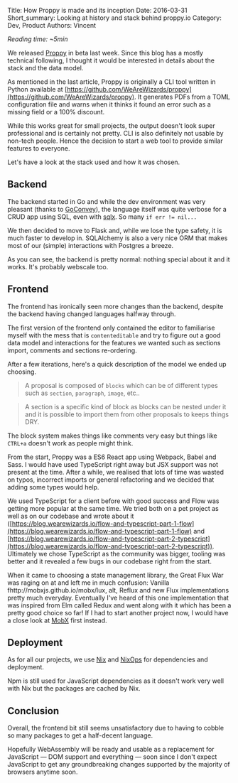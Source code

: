 Title: How Proppy is made and its inception
Date: 2016-03-31
Short_summary: Looking at history and stack behind proppy.io
Category: Dev, Product
Authors: Vincent


*Reading time: ~5min*

We released [Proppy](https://proppy.io/) in beta last week.
Since this blog has a mostly technical following, I thought it would be interested in details about the stack and the data model.
<!-- PELICAN_END_SUMMARY -->

As mentioned in the last article, Proppy is originally a CLI tool written in Python available at [https://github.com/WeAreWizards/proppy](https://github.com/WeAreWizards/proppy). It generates PDFs from a TOML configuration file and warns when it thinks it found an error such as a missing field or a 100% discount.

While this works great for small projects, the output doesn't look super professional and is certainly not pretty. CLI is also definitely not usable by non-tech people. Hence the decision to start a web tool to provide similar features to everyone.

Let's have a look at the stack used and how it was chosen.

## Backend
The backend started in Go and while the dev environment was very pleasant (thanks to [GoConvey](http://goconvey.co/)), the language itself was quite verbose for a CRUD app using SQL, even with [sqlx](https://github.com/jmoiron/sqlx). So many `if err != nil...`

We then decided to move to Flask and, while we lose the type safety, it is much faster to develop in. SQLAlchemy is also a very nice ORM that makes most of our (simple) interactions with Postgres a breeze.

As you can see, the backend is pretty normal: nothing special about it and it works. It's probably webscale too.

## Frontend
The frontend has ironically seen more changes than the backend, despite the backend having changed languages halfway through.

The first version of the frontend only contained the editor to familiarise myself with the mess that is `contenteditable` and try to figure out a good data model and interactions for the features we wanted such as sections import, comments and sections re-ordering.

After a few iterations, here's a quick description of the model we ended up choosing.  

> A proposal is composed of `blocks` which can be of different types such as `section`, `paragraph`, `image`, etc.. 

> A section is a specific kind of block as blocks can be nested under it and it is possible to import them from other proposals to keeps things DRY.

The block system makes things like comments very easy but things like `CTRL+a` doesn't work as people might think.

From the start, Proppy was a ES6 React app using Webpack, Babel and Sass. I would have used TypeScript right away but JSX support was not present at the time. After a while, we realised that lots of time was wasted on typos, incorrect imports or general refactoring and we decided that adding some types would help. 


We used TypeScript for a client before with good success and Flow was getting more popular at the same time. We tried both on a pet project as well as on our codebase and wrote about it ([https://blog.wearewizards.io/flow-and-typescript-part-1-flow](https://blog.wearewizards.io/flow-and-typescript-part-1-flow) and [https://blog.wearewizards.io/flow-and-typescript-part-2-typescript](https://blog.wearewizards.io/flow-and-typescript-part-2-typescript)). Ultimately we chose TypeScript as the community was bigger, tooling was better and it revealed a few bugs in our codebase right from the start.


When it came to choosing a state management library, the Great Flux War was raging on at and left me in much confusion: Vanilla fhttp://mobxjs.github.io/mobx/lux, alt, Reflux and new Flux implementations pretty much everyday. Eventually I've heard of this one implementation that was inspired from Elm called Redux and went along with it which has been a pretty good choice so far!
If I had to start another project now, I would have a close look at [MobX](http://mobxjs.github.io/mobx/) first instead.

## Deployment
As for all our projects, we use [Nix](https://nixos.org/nix/) and [NixOps](https://nixos.org/nixops/) for dependencies and deployment. 

Npm is still used for JavaScript dependencies as it doesn't work very well with Nix but the packages are cached by Nix.

## Conclusion
Overall, the frontend bit still seems unsatisfactory due to having to cobble so many packages to get a half-decent language. 

Hopefully WebAssembly will be ready and usable  as a replacement for JavaScript — DOM support and everything — soon since I don't expect JavaScript to get any groundbreaking changes supported by the majority of browsers anytime soon.
